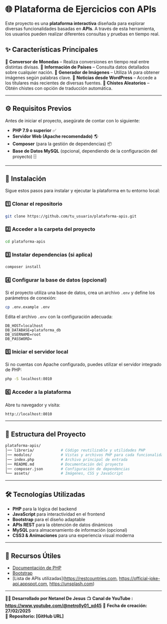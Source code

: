 # 🌐 Plataforma de Ejercicios con APIs

Este proyecto es una **plataforma interactiva** diseñada para explorar diversas funcionalidades basadas en **APIs**. A través de esta herramienta, los usuarios pueden realizar diferentes consultas y pruebas en tiempo real.

## ✨ Características Principales

🔹 **Conversor de Monedas** – Realiza conversiones en tiempo real entre distintas divisas.
🔹 **Información de Países** – Consulta datos detallados sobre cualquier nación.
🔹 **Generador de Imágenes** – Utiliza IA para obtener imágenes según palabras clave.
🔹 **Noticias desde WordPress** – Accede a los titulares más recientes de diversas fuentes.
🔹 **Chistes Aleatorios** – Obtén chistes con opción de traducción automática.

---

## ⚙️ Requisitos Previos

Antes de iniciar el proyecto, asegúrate de contar con lo siguiente:

- **PHP 7.9 o superior** ✅
- **Servidor Web (Apache recomendado)** 🌎
- **Composer** (para la gestión de dependencias) 📦
- **Base de Datos MySQL** (opcional, dependiendo de la configuración del proyecto) 🗄️

---

## 🚀 Instalación

Sigue estos pasos para instalar y ejecutar la plataforma en tu entorno local:

### 1️⃣ Clonar el repositorio

```bash
git clone https://github.com/tu_usuario/plataforma-apis.git
```

### 2️⃣ Acceder a la carpeta del proyecto

```bash
cd plataforma-apis
```

### 3️⃣ Instalar dependencias (si aplica)

```bash
composer install
```

### 4️⃣ Configurar la base de datos (opcional)

Si el proyecto utiliza una base de datos, crea un archivo `.env` y define los parámetros de conexión:

```bash
cp .env.example .env
```

Edita el archivo `.env` con la configuración adecuada:

```env
DB_HOST=localhost
DB_DATABASE=plataforma_db
DB_USERNAME=root
DB_PASSWORD=
```

### 5️⃣ Iniciar el servidor local

Si no cuentas con Apache configurado, puedes utilizar el servidor integrado de PHP:

```bash
php -S localhost:8010
```

### 6️⃣ Acceder a la plataforma

Abre tu navegador y visita:

```bash
http://localhost:8010
```

---

## 📂 Estructura del Proyecto

```bash
plataforma-apis/
│── libreria/            # Código reutilizable y utilidades PHP
│── modulos/             # Vistas y archivos PHP para cada funcionalidad
│── index.php            # Archivo principal de entrada
│── README.md            # Documentación del proyecto
│── composer.json        # Configuración de dependencias
└── assets/              # Imágenes, CSS y JavaScript
```

---

## 🛠️ Tecnologías Utilizadas

- **PHP** para la lógica del backend
- **JavaScript** para interactividad en el frontend
- **Bootstrap** para el diseño adaptable
- **APIs REST** para la obtención de datos dinámicos
- **MySQL** para almacenamiento de información (opcional)
- **CSS3 & Animaciones** para una experiencia visual moderna

---

## 📖 Recursos Útiles

- [Documentación de PHP](https://www.php.net/docs.php)
- [Bootstrap](https://getbootstrap.com/)
- [Lista de APIs utilizadas](https://restcountries.com, https://official-joke-api.appspot.com, https://unsplash.com)

---

👨‍💻 **Desarrollado por Netanel De Jesus**
📺 **Canal de YouTube : https://www.youtube.com/@netrolly01_xd45** 
📅 **Fecha de creación: 27/02/2025**  
📌 **Repositorio: [GitHub URL]**

